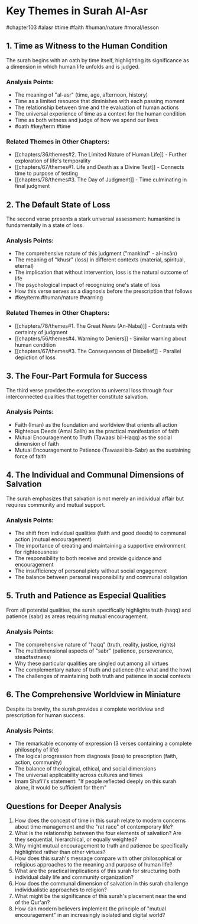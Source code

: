 # Key Themes in Surah Al-Asr

#chapter103 #alasr #time #faith #human/nature #moral/lesson

## 1. Time as Witness to the Human Condition
The surah begins with an oath by time itself, highlighting its significance as a dimension in which human life unfolds and is judged.

### Analysis Points:
- The meaning of "al-asr" (time, age, afternoon, history)
- Time as a limited resource that diminishes with each passing moment
- The relationship between time and the evaluation of human actions
- The universal experience of time as a context for the human condition
- Time as both witness and judge of how we spend our lives
- #oath #key/term #time

### Related Themes in Other Chapters:
- [[chapters/36/themes#2. The Limited Nature of Human Life]] - Further exploration of life's temporality
- [[chapters/67/themes#1. Life and Death as a Divine Test]] - Connects time to purpose of testing
- [[chapters/78/themes#3. The Day of Judgment]] - Time culminating in final judgment

## 2. The Default State of Loss
The second verse presents a stark universal assessment: humankind is fundamentally in a state of loss.

### Analysis Points:
- The comprehensive nature of this judgment ("mankind" - al-insān)
- The meaning of "khusr" (loss) in different contexts (material, spiritual, eternal)
- The implication that without intervention, loss is the natural outcome of life
- The psychological impact of recognizing one's state of loss
- How this verse serves as a diagnosis before the prescription that follows
- #key/term #human/nature #warning

### Related Themes in Other Chapters:
- [[chapters/78/themes#1. The Great News (An-Naba)]] - Contrasts with certainty of judgment
- [[chapters/56/themes#4. Warning to Deniers]] - Similar warning about human condition
- [[chapters/67/themes#3. The Consequences of Disbelief]] - Parallel depiction of loss

## 3. The Four-Part Formula for Success
The third verse provides the exception to universal loss through four interconnected qualities that together constitute salvation.

### Analysis Points:
- Faith (Iman) as the foundation and worldview that orients all action
- Righteous Deeds (Amal Salih) as the practical manifestation of faith
- Mutual Encouragement to Truth (Tawaasi bil-Haqq) as the social dimension of faith
- Mutual Encouragement to Patience (Tawaasi bis-Sabr) as the sustaining force of faith

## 4. The Individual and Communal Dimensions of Salvation
The surah emphasizes that salvation is not merely an individual affair but requires community and mutual support.

### Analysis Points:
- The shift from individual qualities (faith and good deeds) to communal action (mutual encouragement)
- The importance of creating and maintaining a supportive environment for righteousness
- The responsibility to both receive and provide guidance and encouragement
- The insufficiency of personal piety without social engagement
- The balance between personal responsibility and communal obligation

## 5. Truth and Patience as Especial Qualities
From all potential qualities, the surah specifically highlights truth (haqq) and patience (sabr) as areas requiring mutual encouragement.

### Analysis Points:
- The comprehensive nature of "haqq" (truth, reality, justice, rights)
- The multidimensional aspects of "sabr" (patience, perseverance, steadfastness)
- Why these particular qualities are singled out among all virtues
- The complementary nature of truth and patience (the what and the how)
- The challenges of maintaining both truth and patience in social contexts

## 6. The Comprehensive Worldview in Miniature
Despite its brevity, the surah provides a complete worldview and prescription for human success.

### Analysis Points:
- The remarkable economy of expression (3 verses containing a complete philosophy of life)
- The logical progression from diagnosis (loss) to prescription (faith, action, community)
- The balance of theological, ethical, and social dimensions
- The universal applicability across cultures and times
- Imam Shafi'i's statement: "If people reflected deeply on this surah alone, it would be sufficient for them"

## Questions for Deeper Analysis

1. How does the concept of time in this surah relate to modern concerns about time management and the "rat race" of contemporary life?
2. What is the relationship between the four elements of salvation? Are they sequential, hierarchical, or equally weighted?
3. Why might mutual encouragement to truth and patience be specifically highlighted rather than other virtues?
4. How does this surah's message compare with other philosophical or religious approaches to the meaning and purpose of human life?
5. What are the practical implications of this surah for structuring both individual daily life and community organization?
6. How does the communal dimension of salvation in this surah challenge individualistic approaches to religion?
7. What might be the significance of this surah's placement near the end of the Qur'an?
8. How can modern believers implement the principle of "mutual encouragement" in an increasingly isolated and digital world?